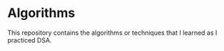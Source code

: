 # Algorithms 
This repository contains the algorithms or techniques that I learned as I practiced DSA. 
